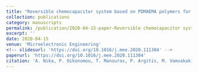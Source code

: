 ```yaml
---
title: "Reversible chemocapacitor system based on PDMAEMA polymers for fast sensing of VOCs mixtures"
collection: publications
category: manuscripts
permalink: /publication/2020-04-15-paper-Reversible chemocapacitor system based on PDMAEMA polymers for fast sensing of VOCs mixtures-number-1
excerpt: ''
date: 2020-04-15
venue: 'Microelectronic Engineering'
<!-- slidesurl: 'https://doi.org/10.1016/j.mee.2020.111304' -->
paperurl: 'https://doi.org/10.1016/j.mee.2020.111304'
citation: 'A. Nika, P. Oikonomou, T. Manouras, P. Argitis, M. Vamvakaki, M. Sanopoulou, I. Raptis, M. Chatzichristidi. (2020). &quot;Reversible chemocapacitor system based on PDMAEMA polymers for fast sensing of VOCs mixtures.&quot; <i>Microelectronic Engineering</i>. 227.'
---
```


